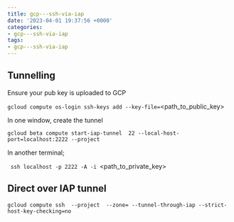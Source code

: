 ```yaml
---
title: gcp---ssh-via-iap
date: '2023-04-01 19:37:56 +0000'
categories:
- gcp---ssh-via-iap
tags:
- gcp---ssh-via-iap
---
```



## Tunnelling

Ensure your pub key is uploaded to GCP

`gcloud compute os-login ssh-keys add --key-file=`<path_to_public_key>

In one window, create the tunnel

`gcloud beta compute start-iap-tunnel `<remote server>` 22 --local-host-port=localhost:2222 --project `<project>

In another terminal;

` ssh localhost -p 2222 -A -i `<path_to_private_key>

## Direct over IAP tunnel

`gcloud compute ssh `<remoteserver>` --project `<project>` --zone=`<zone>` --tunnel-through-iap --strict-host-key-checking=no`